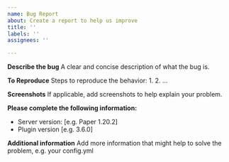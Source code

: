 ```yaml
---
name: Bug Report
about: Create a report to help us improve
title: ''
labels: ''
assignees: ''

---
```


**Describe the bug**
A clear and concise description of what the bug is.

**To Reproduce**
Steps to reproduce the behavior:
1.
2.
...


**Screenshots**
If applicable, add screenshots to help explain your problem.

**Please complete the following information:**
 - Server version: [e.g. Paper 1.20.2]
 - Plugin version [e.g. 3.6.0]

**Additional information**
Add more information that might help to solve the problem, e.g. your config.yml
